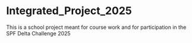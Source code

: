 # Integrated_Project_2025
This is a school project meant for course work and for participation in the SPF Delta Challenge 2025
